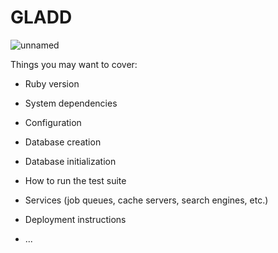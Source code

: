 # GLADD

![unnamed](https://user-images.githubusercontent.com/61069416/91679593-cbd89c80-eb16-11ea-916a-0893d4e279f5.png)

Things you may want to cover:

* Ruby version

* System dependencies

* Configuration

* Database creation

* Database initialization

* How to run the test suite

* Services (job queues, cache servers, search engines, etc.)

* Deployment instructions

* ...
